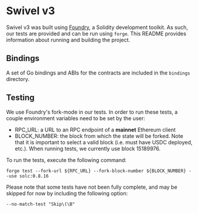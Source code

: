 # Swivel v3

Swivel v3 was built using [Foundry](https://book.getfoundry.sh/), a Solidity development toolkit. As such, our tests are provided and can be run using `forge`. This README provides information about running and building the project.

## Bindings

A set of Go bindings and ABIs for the contracts are included in the `bindings` directory.

## Testing

We use Foundry's fork-mode in our tests. In order to run these tests, a couple environment variables need to be set by the user:

- RPC_URL: a URL to an RPC endpoint of a **mainnet** Ethereum client
- BLOCK_NUMBER: the block from which the state will be forked. Note that it is important to select a valid block (i.e. must have USDC deployed, etc.). When running tests, we currently use block 15189976.

To run the tests, execute the following command:

`forge test --fork-url ${RPC_URL} --fork-block-number ${BLOCK_NUMBER} --use solc:0.8.16 `

Please note that some tests have not been fully complete, and may be skipped for now by including the following option:

`--no-match-test "Skip\(\B"`
